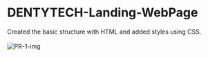 # DENTYTECH-Landing-WebPage
Created the basic structure with HTML and added styles using CSS.<br>
<br>
![PR-1-img](https://github.com/KanishkTech/DENTYTECH-Landing-WebPage/assets/138684623/94c706cc-2286-4038-98ce-130b7a30e1d6)
